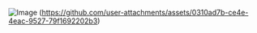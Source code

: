 ![Image](https://github.com/user-attachments/assets/da911195-54c8-4767-9ebf-4594647837aa)
(https://github.com/user-attachments/assets/0310ad7b-ce4e-4eac-9527-79f1692202b3)
